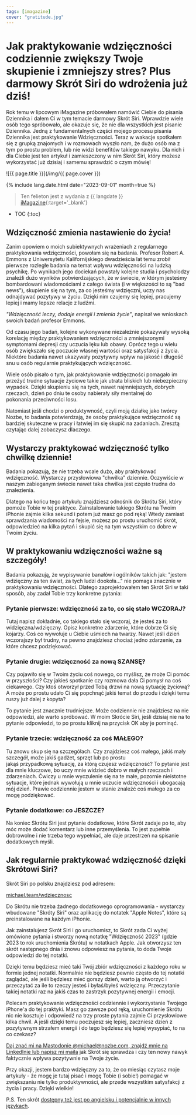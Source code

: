 ```yaml
---
tags: [imagazine]
cover: "gratitude.jpg"
---
```


# Jak praktykowanie wdzięczności codziennie zwiększy Twoje skupienie i zmniejszy stres? Plus darmowy Skrót Siri do wdrożenia już dziś!

Rok temu w lipcowym iMagazine próbowałem namówić Ciebie do pisania Dziennika i dałem Ci w tym temacie darmowy Skrót Siri. Wprawdzie wiele osób tego spróbowało, ale okazuje się, że nie dla wszystkich jest pisanie Dziennika. Jedną z fundamentalnych części mojego procesu pisania Dziennika jest praktykowanie Wdzięczności. Teraz w wakacje spotkałem się z grupką znajomych i w rozmowach wyszło nam, że dużo osób ma z tym po prostu problem, lub nie widzi benefitów takiego nawyku. Dla nich i dla Ciebie jest ten artykuł i zamieszczony w nim Skrót Siri, który możesz wykorzystać już dzisiaj i samemu sprawdzić o czym mówię!

<!--More-->

![{{ page.title }}](/img/{{ page.cover }})

{% include lang.date.html date="2023-09-01" month=true %}

> Ten felieton jest z wydania z {{ langdate }} [iMagazine](https://imagazine.pl){:target='_blank'}

* TOC
{:toc}

## Wdzięczność zmienia nastawienie do życia!

Zanim opowiem o moich subiektywnych wrażeniach z regularnego praktykowania wdzięczności, powołam się na badania. Profesor Robert A. Emmons z Uniwersytetu Kalifornijskiego dwadzieścia lat temu zrobił pierwsze rozległe badania na temat wpływu wdzięczności na ludzką psychikę. Po wynikach jego dociekań powstały kolejne studia i psycholodzy znaleźli dużo wyników potwierdzających, że w świecie, w którym jesteśmy bombardowani wiadomościami z całego świata (i w większości to są "bad news"), skupienie się na tym, za co jesteśmy wdzięczni, uczy nas odnajdywać pozytywy w życiu. Dzięki nim czujemy się lepiej, pracujemy lepiej i mamy lepsze relacje z ludźmi.

*"Wdzięczność leczy, dodaje energii i zmienia życie"*, napisał we wnioskach swoich badań profesor Emmons.

Od czasu jego badań, kolejne wykonywane niezależnie pokazywały wysoką korelację między praktykowaniem wdzięczności a zmniejszonymi symptomami depresji czy uczucia lęku lub obawy. Oprócz tego u wielu osób zwiększało się poczucie własnej wartości oraz satysfakcji z życia. Niektóre badania nawet ukazywały pozytywny wpływ na jakość i długość snu u osób regularnie praktykujących wdzięczność.

Wiele osób pisało o tym, jak praktykowanie wdzięczności pomagało im przeżyć trudne sytuacje życiowe takie jak utrata bliskich lub niebezpieczny wypadek. Dzięki skupieniu się na tych, nawet najmniejszych, dobrych rzeczach, dzień po dniu te osoby nabierały siły mentalnej do pokonania przeciwności losu.

Natomiast jeśli chodzi o produktywność, czyli moją działkę jako twórcy Nozbe, to badania potwierdzają, że osoby praktykujące wdzięczność są bardziej skuteczne w pracy i łatwiej im się skupić na zadaniach. Zresztą czytając dalej zobaczysz dlaczego.

## Wystarczy praktykować wdzięczność tylko chwilkę dziennie!

Badania pokazują, że nie trzeba wcale dużo, aby praktykować wdzięczność. Wystarczy przysłowiowa "chwilka" dziennie. Oczywiście w naszym zabieganym świecie nawet taka chwilka jest często trudna do znalezienia.

Dlatego na końcu tego artykułu znajdziesz odnośnik do Skrótu Siri, który pomoże Tobie w tej praktyce. Zainstalowanie takiego Skrótu na Twoim iPhonie zajmie kilka sekund i potem już masz go pod ręką! Wtedy zamiast sprawdzania wiadomości na fejsie, możesz po prostu uruchomić skrót, odpowiedzieć na kilka pytań i skupić się na tym wszystkim co dobre w Twoim życiu.

## W praktykowaniu wdzięczności ważne są szczegóły!

Badania pokazują, że wypisywanie banałów i ogólników takich jak: "jestem wdzięczny za ten świat, za tych ludzi dookoła…" nie pomaga znacznie w praktykowaniu wdzięczności. Dlatego zaprojektowałem ten Skrót Siri w taki sposób, aby zadał Tobie trzy konkretne pytania:

### Pytanie pierwsze: wdzięczność za to, co się stało WCZORAJ?

Tutaj napisz dokładnie, co takiego stało się wczoraj, że jesteś za to widzięczna/wdzięczny. Opisz konkretne zdarzenie, które dobrze Ci się kojarzy. Coś co wywołuje u Ciebie uśmiech na twarzy. Nawet jeśli dzień wczorajszy był trudny, na pewno znajdziesz chociaż jedno zdarzenie, za które chcesz podziękować.

### Pytanie drugie: wdzięczność za nową SZANSĘ?

Czy pojawiło się w Twoim życiu coś nowego, co myślisz, że może Ci pomóc w przyszłości? Czy jakieś spotkanie czy rozmowa dała Ci pomysł na coś ciekawego. Czy ktoś otworzył przed Tobą drzwi na nową sytuację życiową? A może po prostu udało Ci się popchnąć jakiś temat do przodu i dzięki temu ruszy już dalej z kopyta?

To pytanie jest znacznie trudniejsze. Może codziennie nie znajdziesz na nie odpowiedzi, ale warto spróbować. W moim Skrócie Siri, jeśli dzisiaj nie na to pytanie odpowiedzi, to po prostu kliknij na przycisk OK aby je pominąć.

### Pytanie trzecie: wdzięczność za coś MAŁEGO?

Tu znowu skup się na szczegółach. Czy znajdziesz coś małego, jakiś mały szczegół, może jakiś gadżet, sprzęt lub po prostu jakąś przypadkową sytuację, za którą czujesz wdzięczność? To pytanie jest dla mnie kluczowe, bo uczy mnie widzieć dobro w małych rzeczach i zdarzeniach. Ćwiczy u mnie wyczulenie się na te małe, pozornie nieistotne sytuacje, które jednak wywołują u mnie uczucie wdzięczności i ubogacają mój dzień. Prawie codziennie jestem w stanie znaleźć coś małego za co mogę podziękować.

### Pytanie dodatkowe: co JESZCZE?

Na koniec Skrótu Siri jest pytanie dodatkowe, które Skrót zadaje po to, aby móc może dodać komentarz lub inne przemyślenia. To jest zupełnie dobrowolne i nie trzeba tego wypełniać, ale daje przestrzeń na spisanie dodatkowych myśli.

## Jak regularnie praktykować wdzięczność dzięki Skrótowi Siri?

Skrót Siri po polsku znajdziesz pod adresem:

[michael.team/wdziecznosc](/pl/wdziecznosc)

Do Skrótu nie trzeba żadnego dodatkowego oprogramowania - wystarczy wbudowane "Skróty Siri" oraz aplikację do notatek "Apple Notes", które są preinstalowane na każdym iPhonie.

Jak zainstalujesz Skrót Siri i go uruchomisz, to Skrót zada Ci wyżej omówione pytania i stworzy nową notatkę "Wdzięczność 2023" (gdzie 2023 to rok uruchomienia Skrótu) w notatkach Apple. Jak otworzysz ten skrót następnego dnia i znowu odpowiesz na pytania, to doda Twoje odpowiedzi do tej notatki.

Dzięki temu będziesz mieć taki Twój zbiór wdzięczności z każdego roku w formie jednej notatki. Normalnie nie będziesz pewnie często do tej notatki zaglądać, ale jeśli będziesz mieć gorszy dzień, warto ją otworzyć i przeczytać za ile to rzeczy jesteś i byłaś/byłeś wdzięczny. Przeczytanie takiej notatki raz na jakiś czas to zastrzyk pozytywnej energii i emocji.

Polecam praktykowanie wdzięczności codziennie i wykorzystanie Twojego iPhone'a do tej praktyki. Masz go zawsze pod ręką, uruchomienie Skrótu nic nie kosztuje i odpowiedź na trzy proste pytania zajmie Ci przysłowiowe kilka chwil. A jeśli dzięki temu poczujesz się lepiej, zaczniesz dzień z pozytywnym strzałem energii i do tego będziesz się lepiej wysypiać, to na co czekasz?

[Daj znać mi na Mastodonie @michael@nozbe.com, znajdź mnie na LinkedInie lub napisz mi maila](/pl/kontakt/) jak Skrót się sprawdza i czy ten nowy nawyk faktycznie wpływa pozytywnie na Twoje życie.

Przy okazji, jestem bardzo wdzięczny za to, że co miesiąc czytasz moje artykuły - że mogę je tutaj pisać i mogę Tobie (i sobie!) pomagać w zwiększaniu nie tylko produktywności, ale przede wszystkim satysfakcji z życia i pracy. Dzięki wielkie!

P.S. Ten skrót [dostępny też jest po angielsku i potencjalnie w innych językach](/gratitude).

[n]: https://michael.gratis/nozbe_pl
[np]: https://michael.gratis/nozbepersonal_pl